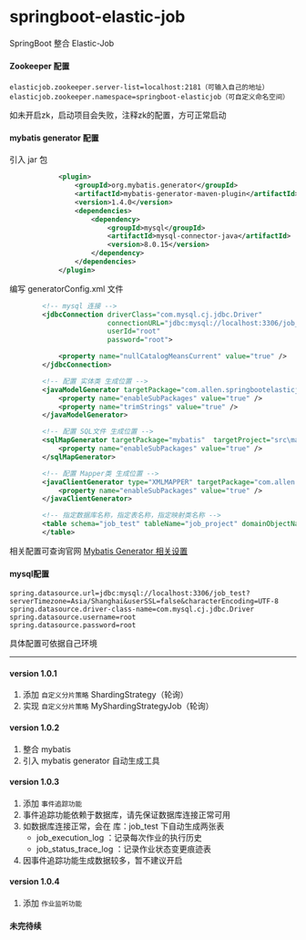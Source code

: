 # springboot-elastic-job
SpringBoot 整合 Elastic-Job

#### Zookeeper 配置
```properties
elasticjob.zookeeper.server-list=localhost:2181（可输入自己的地址）
elasticjob.zookeeper.namespace=springboot-elasticjob（可自定义命名空间）
```
如未开启zk，启动项目会失败，注释zk的配置，方可正常启动

#### mybatis generator 配置
引入 jar 包
```xml
            <plugin>
                <groupId>org.mybatis.generator</groupId>
                <artifactId>mybatis-generator-maven-plugin</artifactId>
                <version>1.4.0</version>
                <dependencies>
                    <dependency>
                        <groupId>mysql</groupId>
                        <artifactId>mysql-connector-java</artifactId>
                        <version>8.0.15</version>
                    </dependency>
                </dependencies>
            </plugin>
```
编写 generatorConfig.xml 文件
```xml
        <!-- mysql 连接 -->
        <jdbcConnection driverClass="com.mysql.cj.jdbc.Driver"
                        connectionURL="jdbc:mysql://localhost:3306/job_test?serverTimezone=Asia/Shanghai&amp;userSSL=false"
                        userId="root"
                        password="root">

            <property name="nullCatalogMeansCurrent" value="true" />
        </jdbcConnection>

        <!-- 配置 实体类 生成位置 -->
        <javaModelGenerator targetPackage="com.allen.springbootelasticjob.project.model" targetProject="src\main\java">
            <property name="enableSubPackages" value="true" />
            <property name="trimStrings" value="true" />
        </javaModelGenerator>

        <!-- 配置 SQL文件 生成位置 -->
        <sqlMapGenerator targetPackage="mybatis"  targetProject="src\main\resources">
            <property name="enableSubPackages" value="true" />
        </sqlMapGenerator>

        <!-- 配置 Mapper类 生成位置 -->
        <javaClientGenerator type="XMLMAPPER" targetPackage="com.allen.springbootelasticjob.project.dao" targetProject="src\main\java">
            <property name="enableSubPackages" value="true" />
        </javaClientGenerator>

        <!-- 指定数据库名称，指定表名称，指定映射类名称 -->
        <table schema="job_test" tableName="job_project" domainObjectName="JobProject">
        </table>
```

相关配置可查询官网 [Mybatis Generator 相关设置](http://mybatis.org/generator/configreference/xmlconfig.html)

#### mysql配置
```properties
spring.datasource.url=jdbc:mysql://localhost:3306/job_test?serverTimezone=Asia/Shanghai&userSSL=false&characterEncoding=UTF-8
spring.datasource.driver-class-name=com.mysql.cj.jdbc.Driver
spring.datasource.username=root
spring.datasource.password=root
```
具体配置可依据自己环境

---
#### version 1.0.1
1. 添加 `自定义分片策略` ShardingStrategy（轮询）
2. 实现 `自定义分片策略` MyShardingStrategyJob（轮询）


#### version 1.0.2
1. 整合 mybatis 
2. 引入 mybatis generator 自动生成工具

#### version 1.0.3
1. 添加 `事件追踪功能` 
2. 事件追踪功能依赖于数据库，请先保证数据库连接正常可用
3. 如数据库连接正常，会在 库：job_test 下自动生成两张表
    * job_execution_log ：记录每次作业的执行历史
    * job_status_trace_log ：记录作业状态变更痕迹表 
4. 因事件追踪功能生成数据较多，暂不建议开启

#### version 1.0.4
1. 添加 `作业监听功能`

#### 未完待续
